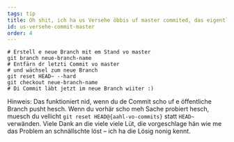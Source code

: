 ```yaml
---
tags: tip
title: Oh shit, ich ha us Versehe öbbis uf master commited, das eigentlich uf e eigene Branch ghört
id: us-versehe-commit-master
order: 4
---
```


```git
# Erstell e neue Branch mit em Stand vo master
git branch neue-branch-name
# Entfärn dr letzti Commit vo master
# und wächsel zum neue Branch
git reset HEAD~ --hard
git checkout neue-branch-name
# Di Commit läbt jetzt im neue Branch wiiter :)
```

Hinweis: Das funktioniert nid, wenn du de Commit scho uf e öffentliche Branch pusht hesch. Wenn du vorhär scho meh Sache probiert hesch, muesch du vellicht `git reset HEAD@{aahl-vo-commits}` statt `HEAD~` verwänden. Viele Dank an die viele viele Lüt, die vorgeschlage hän wie me das Problem an schnällschte löst – ich ha die Lösig nonig kennt.